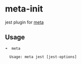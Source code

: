 # meta-init

jest plugin for [meta](https://github.com/mateodelnorte/meta)

## Usage

```
➜  meta

  Usage: meta jest [jest-options]

```
